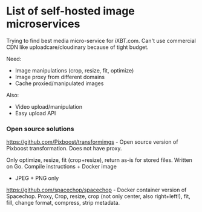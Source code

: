 # List of self-hosted image microservices

Trying to find best media micro-service for iXBT.com. 
Can't use commercial CDN like uploadcare/cloudinary because of tight budget. 

Need: 

- Image manipulations (crop, resize, fit, optimize)
- Image proxy from different domains
- Cache proxied/manipulated images

Also:
- Video upload/manipulation
- Easy upload API


### Open source solutions

https://github.com/Pixboost/transformimgs - Open source version of Pixboost transformation. Does not have proxy. 

Only optimize, resize, fit (crop+resize), return as-is for stored files. Written on Go. Compile instructions + Docker image
 -  JPEG + PNG only

https://github.com/spacechop/spacechop - Docker container version of Spacechop. Proxy, Crop, resize, crop (not only center, also right+left!), fit, fill, change format, compress, strip metadata. 
